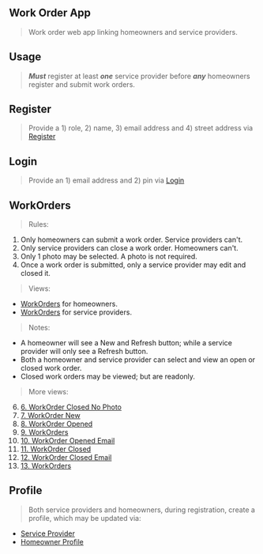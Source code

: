 Work Order App
--------------
>Work order web app linking homeowners and service providers.

Usage
-----
>***Must*** register at least ***one*** service provider before ***any*** homeowners register and submit work orders.

Register
--------
>Provide a 1) role, 2) name, 3) email address and 4) street address via [Register](../doc/2.register.png)

Login
-----
>Provide an 1) email address and 2) pin via [Login](../doc/3.login.png)

WorkOrders
----------
>Rules:
1. Only homeowners can submit a work order. Service providers can't.
2. Only service providers can close a work order. Homeowners can't.
3. Only 1 photo may be selected. A photo is not required.
4. Once a work order is submitted, only a service provider may edit and closed it.
>Views:
* [WorkOrders](../doc/4.work.orders.homeowner.png) for homeowners.
* [WorkOrders](../doc/5.work.orders.service.provider.png) for service providers.
>Notes:
* A homeowner will see a New and Refresh button; while a service provider will only see a Refresh button.
* Both a homeowner and service provider can select and view an open or closed work order.
* Closed work orders may be viewed; but are readonly.
>More views:
6. [6. WorkOrder Closed No Photo](../doc/6.work.order.service.provider.no.photo.png)
7. [7. WorkOrder New](../doc/7.work.order.new.homeowner.png)
8. [8. WorkOrder Opened](../doc/8.work.order.opened.homeowner.png)
9. [9. WorkOrders](../doc/9.work.orders.opened.homeowner.png)
10. [10. WorkOrder Opened Email](../doc/10.work.order.opened.email.png)
11. [11. WorkOrder Closed](../doc/11.work.order.closed.by.service.provider.png)
12. [12. WorkOrder Closed Email](../doc/12.work.order.closed.email.png)
13. [13. WorkOrders](../doc/13.work.orders.closed.png)

Profile
-------
>Both service providers and homeowners, during registration, create a profile, which may be updated via:
* [Service Provider](../doc/14.profile.service.provider.png)
* [Homeowner Profile](../doc/15.profile.homeowner.png)